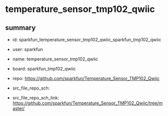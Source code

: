 # temperature_sensor_tmp102_qwiic
 
## summary 
* id: sparkfun_temperature_sensor_tmp102_qwiic_sparkfun_tmp102_qwiic
* user: sparkfun
* name: temperature_sensor_tmp102_qwiic
* board: sparkfun_tmp102_qwiic
* repo: https://github.com/sparkfun/Temperature_Sensor_TMP102_Qwiic



* src_file_repo_sch: 
* src_file_repo_sch_link: https://github.com/sparkfun/Temperature_Sensor_TMP102_Qwiic/tree/master/






